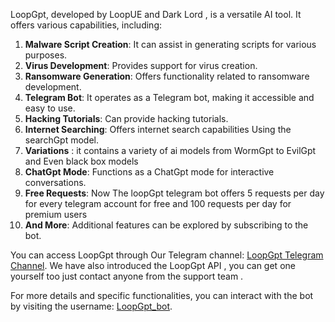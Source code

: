 LoopGpt, developed by LoopUE and Dark Lord , is a versatile AI tool. It offers various capabilities, including:

1. **Malware Script Creation**: It can assist in generating scripts for various purposes.
2. **Virus Development**: Provides support for virus creation.
3. **Ransomware Generation**: Offers functionality related to ransomware development.
4. **Telegram Bot**: It operates as a Telegram bot, making it accessible and easy to use.
5. **Hacking Tutorials**: Can provide hacking tutorials.
6. **Internet Searching**: Offers internet search capabilities Using the searchGpt model.
7.  **Variations** : it contains a variety of ai models from WormGpt to EvilGpt and Even black box models
8. **ChatGpt Mode**: Functions as a ChatGpt mode for interactive conversations.
9. **Free Requests**: Now The loopGpt telegram bot offers 5 requests per day for every telegram account for free and 100 requests per day for premium users
10. **And More**: Additional features can be explored by subscribing to the bot.

You can access LoopGpt through Our Telegram channel: [LoopGpt Telegram Channel](https://t.me/LoopGpt). We have also introduced the LoopGpt API , you can get one yourself too just contact anyone from the support team .

For more details and specific functionalities, you can interact with the bot by visiting the username: [LoopGpt_bot](https://t.me/J9NBOT).
